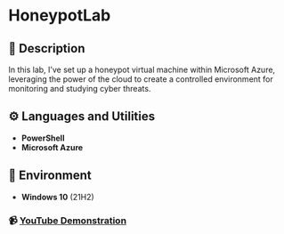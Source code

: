 <h1>HoneypotLab</h1>

<h2>📝 Description</h2>
In this lab, I’ve set up a honeypot virtual machine within Microsoft Azure, leveraging the power of the cloud to create a controlled environment for monitoring and studying cyber threats.
<br />


<h2>⚙️ Languages and Utilities</h2>

- <b>PowerShell</b> 
- <b>Microsoft Azure</b>

<h2>💾 Environment</h2>

- <b>Windows 10</b> (21H2)

### 📹 [YouTube Demonstration](https://youtu.be/oroYvYiM62M)

<!--
 ```diff
- text in red
+ text in green
! text in orange
# text in gray
@@ text in purple (and bold)@@
```
--!>
